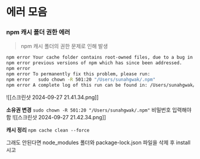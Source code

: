 # 에러 모음

### npm 캐시 폴더 권한 에러
> npm 캐시 폴더의 권한 문제로 인해 발생

```bash
npm error Your cache folder contains root-owned files, due to a bug in
npm error previous versions of npm which has since been addressed.
npm error
npm error To permanently fix this problem, please run:
npm error   sudo chown -R 501:20 "/Users/sunahgwak/.npm"
npm error A complete log of this run can be found in: /Users/sunahgwak/.npm/_logs/2024-09-27T12_31_09_223Z-debug-0.log
```

![[스크린샷 2024-09-27 21.41.34.png]]

**소유권 변경**
`sudo chown -R 501:20 "/Users/sunahgwak/.npm"`
비밀번호 입력해야 함
![[스크린샷 2024-09-27 21.42.34.png]]

**캐시 정리**
`npm cache clean --force`

그래도 안된다면 node_modules 폴더와 package-lock.json 파일을 삭제 후 install 시고